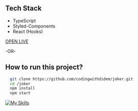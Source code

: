 

## Tech Stack

- TypeScript
- Styled-Components
- React (Hooks)

<ins> [OPEN LIVE](https://joker-typescript.web.app/) </ins>

-OR-

## How to run this project?

```bash
  git clone https://github.com/codingwithdidem/joker.git
  cd /joker
  npm install
  npm start
```
[![My Skills](https://skillicons.dev/icons?i=react,js,html,ts,firebase)](https://skillicons.dev) <br>




